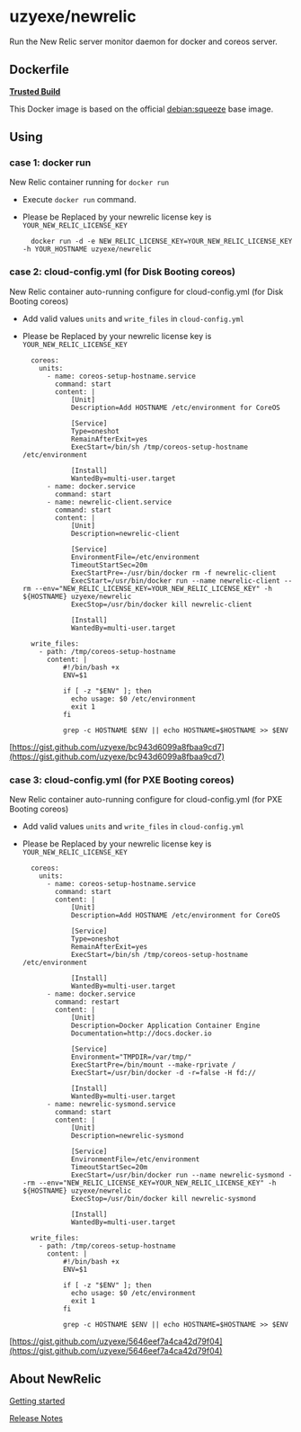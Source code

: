 # uzyexe/newrelic

Run the New Relic server monitor daemon for docker and coreos server.

## Dockerfile

[**Trusted Build**](https://index.docker.io/u/uzyexe/newrelic)

This Docker image is based on the official [debian:squeeze](https://index.docker.io/_/debian/) base image.

## Using

### case 1: docker run

New Relic container running for `docker run`

* Execute `docker run` command.

* Please be Replaced by your newrelic license key is `YOUR_NEW_RELIC_LICENSE_KEY`

        docker run -d -e NEW_RELIC_LICENSE_KEY=YOUR_NEW_RELIC_LICENSE_KEY -h YOUR_HOSTNAME uzyexe/newrelic


### case 2: cloud-config.yml (for Disk Booting coreos)

New Relic container auto-running configure for cloud-config.yml (for Disk Booting coreos)


* Add valid values `units` and `write_files` in `cloud-config.yml`

* Please be Replaced by your newrelic license key is `YOUR_NEW_RELIC_LICENSE_KEY`

        coreos:
          units:
            - name: coreos-setup-hostname.service
              command: start
              content: |
                  [Unit]
                  Description=Add HOSTNAME /etc/environment for CoreOS

                  [Service]
                  Type=oneshot
                  RemainAfterExit=yes
                  ExecStart=/bin/sh /tmp/coreos-setup-hostname /etc/environment

                  [Install]
                  WantedBy=multi-user.target
            - name: docker.service
              command: start
            - name: newrelic-client.service
              command: start
              content: |
                  [Unit]
                  Description=newrelic-client

                  [Service]
                  EnvironmentFile=/etc/environment
                  TimeoutStartSec=20m
                  ExecStartPre=-/usr/bin/docker rm -f newrelic-client
                  ExecStart=/usr/bin/docker run --name newrelic-client --rm --env="NEW_RELIC_LICENSE_KEY=YOUR_NEW_RELIC_LICENSE_KEY" -h ${HOSTNAME} uzyexe/newrelic
                  ExecStop=/usr/bin/docker kill newrelic-client

                  [Install]
                  WantedBy=multi-user.target

        write_files:
          - path: /tmp/coreos-setup-hostname
            content: |
                #!/bin/bash +x
                ENV=$1

                if [ -z "$ENV" ]; then
                  echo usage: $0 /etc/environment
                  exit 1
                fi

                grep -c HOSTNAME $ENV || echo HOSTNAME=$HOSTNAME >> $ENV

[https://gist.github.com/uzyexe/bc943d6099a8fbaa9cd7](https://gist.github.com/uzyexe/bc943d6099a8fbaa9cd7)


### case 3: cloud-config.yml (for PXE Booting coreos)

New Relic container auto-running configure for cloud-config.yml (for PXE Booting coreos)


* Add valid values `units` and `write_files` in `cloud-config.yml`

* Please be Replaced by your newrelic license key is `YOUR_NEW_RELIC_LICENSE_KEY`


        coreos:
          units:
            - name: coreos-setup-hostname.service
              command: start
              content: |
                  [Unit]
                  Description=Add HOSTNAME /etc/environment for CoreOS

                  [Service]
                  Type=oneshot
                  RemainAfterExit=yes
                  ExecStart=/bin/sh /tmp/coreos-setup-hostname /etc/environment

                  [Install]
                  WantedBy=multi-user.target
            - name: docker.service
              command: restart
              content: |
                  [Unit]
                  Description=Docker Application Container Engine
                  Documentation=http://docs.docker.io

                  [Service]
                  Environment="TMPDIR=/var/tmp/"
                  ExecStartPre=/bin/mount --make-rprivate /
                  ExecStart=/usr/bin/docker -d -r=false -H fd://

                  [Install]
                  WantedBy=multi-user.target
            - name: newrelic-sysmond.service
              command: start
              content: |
                  [Unit]
                  Description=newrelic-sysmond

                  [Service]
                  EnvironmentFile=/etc/environment
                  TimeoutStartSec=20m
                  ExecStart=/usr/bin/docker run --name newrelic-sysmond --rm --env="NEW_RELIC_LICENSE_KEY=YOUR_NEW_RELIC_LICENSE_KEY" -h ${HOSTNAME} uzyexe/newrelic
                  ExecStop=/usr/bin/docker kill newrelic-sysmond

                  [Install]
                  WantedBy=multi-user.target

        write_files:
          - path: /tmp/coreos-setup-hostname
            content: |
                #!/bin/bash +x
                ENV=$1

                if [ -z "$ENV" ]; then
                  echo usage: $0 /etc/environment
                  exit 1
                fi

                grep -c HOSTNAME $ENV || echo HOSTNAME=$HOSTNAME >> $ENV

[https://gist.github.com/uzyexe/5646eef7a4ca42d79f04](https://gist.github.com/uzyexe/5646eef7a4ca42d79f04)

## About NewRelic

[Getting started](https://docs.newrelic.com/docs/server/new-relic-servers)

[Release Notes](https://docs.newrelic.com/docs/releases/linux_server/)
